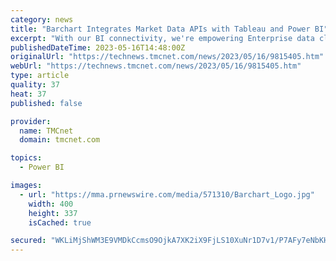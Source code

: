 ```yaml
---
category: news
title: "Barchart Integrates Market Data APIs with Tableau and Power BI"
excerpt: "With our BI connectivity, we're empowering Enterprise data clients to cut through the noise and focus on driving business growth,\" said Barchart CEO Mark Haraburda . \"We continue o add features to our Enterprise data plans,"
publishedDateTime: 2023-05-16T14:48:00Z
originalUrl: "https://technews.tmcnet.com/news/2023/05/16/9815405.htm"
webUrl: "https://technews.tmcnet.com/news/2023/05/16/9815405.htm"
type: article
quality: 37
heat: 37
published: false

provider:
  name: TMCnet
  domain: tmcnet.com

topics:
  - Power BI

images:
  - url: "https://mma.prnewswire.com/media/571310/Barchart_Logo.jpg"
    width: 400
    height: 337
    isCached: true

secured: "WKLiMjShWM3E9VMDkCcmsO9OjkA7XK2iX9FjLS10XuNr1D7v1/P7AFy7eNbKHhCEgJDCBVjZhsgn9Uvoq1VuPfWt9VHTeK6gS7LK7OtQc10RMjo6FtGTLDXHMnbFj6VBki9uqNta8rSe09IQgAfe4tXFhRFn3VWZboD6EQeCHMqTGfAcMCp+E951soLXa2a6OmOE488A5EnLFSusZdnebrJB9V/q34NWZ2+Mr9g6F3lbVWMj8nJ7Jwmi1fSKXTTTTVnVCbfzU/sVKwLooPI89DHguJHdUHIueuZhZc3Wx+plls67NHSKbcaGn4KQbR8Kz/ulJ/IF0B/iPsLmqwHPWkK1GOK57ns/cDLvh/n5p+Y=;mW6T2STbDWVAcVA7AXoIDg=="
---
```



